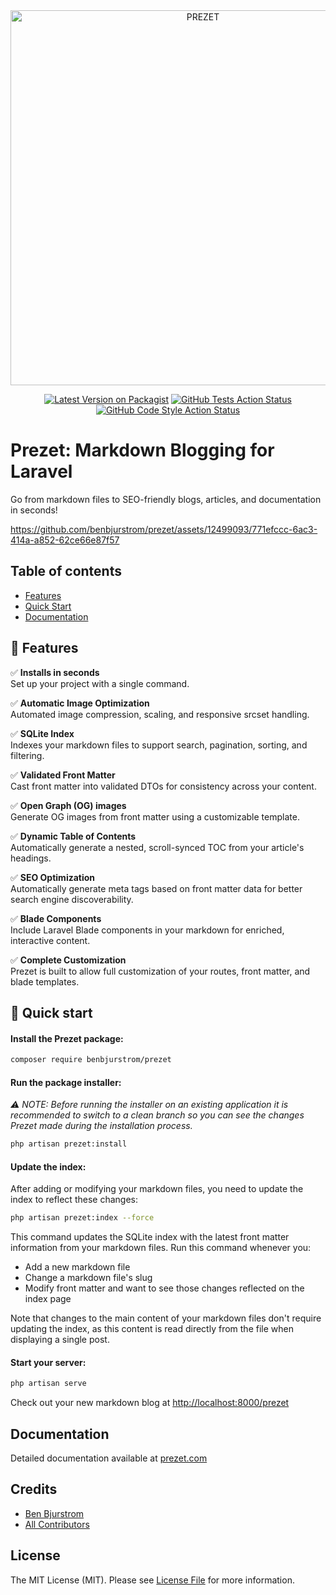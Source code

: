 <div align="center">
    <img src="https://prezet.com/ogimage.png" width="600" alt="PREZET">
</div>

<p align="center">
<a href="https://packagist.org/packages/benbjurstrom/prezet"><img src="https://img.shields.io/packagist/v/benbjurstrom/prezet.svg?style=flat-square" alt="Latest Version on Packagist"></a>
<a href="https://github.com/benbjurstrom/prezet/actions?query=workflow%3Arun-tests+branch%3Amain"><img src="https://img.shields.io/github/actions/workflow/status/benbjurstrom/prezet/run-tests.yml?branch=main&label=tests&style=flat-square" alt="GitHub Tests Action Status"></a>
<a href="https://github.com/benbjurstrom/prezet/actions?query=workflow%3A"Fix+PHP+code+style+issues"+branch%3Amain"><img src="https://img.shields.io/github/actions/workflow/status/benbjurstrom/prezet/fix-php-code-style-issues.yml?branch=main&label=code%20style&style=flat-square" alt="GitHub Code Style Action Status"></a>
</p>

# Prezet: Markdown Blogging for Laravel

Go from markdown files to SEO-friendly blogs, articles, and documentation in seconds!

https://github.com/benbjurstrom/prezet/assets/12499093/771efccc-6ac3-414a-a852-62ce66e87f57

## Table of contents
- [Features](https://github.com/benbjurstrom/prezet#user-content--features)
- [Quick Start](https://github.com/benbjurstrom/prezet#user-content--quick-start)
- [Documentation](https://github.com/benbjurstrom/prezet#user-content--documentation)

## 🌟 Features

✅ **Installs in seconds**<br>Set up your project with a single command.

✅ **Automatic Image Optimization**<br>Automated image compression, scaling, and responsive srcset handling.

✅ **SQLite Index**<br>Indexes your markdown files to support search, pagination, sorting, and filtering.

✅ **Validated Front Matter**<br>Cast front matter into validated DTOs for consistency across your content.

✅ **Open Graph (OG) images**<br>Generate OG images from front matter using a customizable template.

✅ **Dynamic Table of Contents**<br>Automatically generate a nested, scroll-synced TOC from your article's headings.

✅ **SEO Optimization**<br>Automatically generate meta tags based on front matter data for better search engine discoverability.

✅ **Blade Components**<br>Include Laravel Blade components in your markdown for enriched, interactive content.

✅ **Complete Customization**<br>Prezet is built to allow full customization of your routes, front matter, and blade templates.

## 🚀 Quick start

#### Install the Prezet package:

```bash
composer require benbjurstrom/prezet
```

#### Run the package installer:

_⚠️ NOTE: Before running the installer on an existing application it is recommended to switch to a clean branch so you can see the changes Prezet made during the installation process._

```bash
php artisan prezet:install
```

#### Update the index:

After adding or modifying your markdown files, you need to update the index to reflect these changes:

```bash
php artisan prezet:index --force
```

This command updates the SQLite index with the latest front matter information from your markdown files. Run this command whenever you:

- Add a new markdown file 
- Change a markdown file's slug 
- Modify front matter and want to see those changes reflected on the index page

Note that changes to the main content of your markdown files don't require updating the index, as this content is read directly from the file when displaying a single post.

#### Start your server:
```bash
php artisan serve
```

Check out your new markdown blog at [http://localhost:8000/prezet](http://localhost:8000/prezet)

## Documentation
Detailed documentation available at [prezet.com](https://prezet.com)

## Credits

- [Ben Bjurstrom](https://github.com/benbjurstrom)
- [All Contributors](../../contributors)

## License

The MIT License (MIT). Please see [License File](LICENSE.md) for more information.
